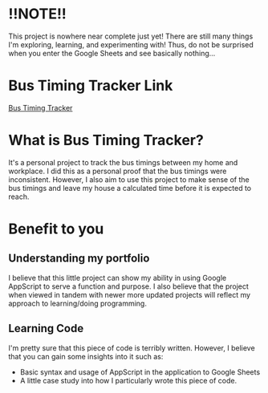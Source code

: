 # !!NOTE!!
This project is nowhere near complete just yet! There are still many things I'm exploring, learning, and experimenting with! Thus, do not be surprised when you enter the Google Sheets and see basically nothing...

# Bus Timing Tracker Link
[Bus Timing Tracker](https://docs.google.com/spreadsheets/d/1Apb95Xw1qqeouJU-L0WIr8zJ_en52HqWy_jPBESWrog/edit?usp=sharing)

# What is Bus Timing Tracker?
It's a personal project to track the bus timings between my home and workplace. I did this as a personal proof that the bus timings were inconsistent. However, I also aim to use this project to make sense of the bus timings and leave my house a calculated time before it is expected to reach. 

# Benefit to you
## Understanding my portfolio
I believe that this little project can show my ability in using Google AppScript to serve a function and purpose. I also believe that the project when viewed in tandem with newer more updated projects will reflect my approach to learning/doing programming.

## Learning Code
I'm pretty sure that this piece of code is terribly written. However, I believe that you can gain some insights into it such as:
- Basic syntax and usage of AppScript in the application to Google Sheets
- A little case study into how I particularly wrote this piece of code.
